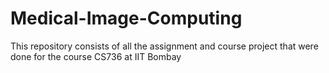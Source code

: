 # Medical-Image-Computing
This repository consists of all the assignment and course project that were done for the course CS736 at IIT Bombay
